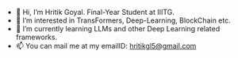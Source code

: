 - 👋 Hi, I’m Hritik Goyal. Final-Year Student at IIITG.
- 👀 I’m interested in TransFormers, Deep-Learning, BlockChain etc.
- 🌱 I’m currently learning LLMs and other Deep Learning related frameworks.
- 📫 You can mail me at my emailID: hritikgl5@gmail.com

<!---
liberty-1776/liberty-1776 is a ✨ special ✨ repository because its `README.md` (this file) appears on your GitHub profile.
You can click the Preview link to take a look at your changes.
--->
